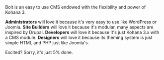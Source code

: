 Bolt is an easy to use CMS endowed with the flexibility and power of Kohana 3. 

**Administrators** will love it because it's very easy to use like WordPress or Joomla. 
**Site Builders** will love it because it's modular, many aspects are inspired by Drupal.
**Developers** will love it because it's just Kohana 3.x with a CMS module. 
**Designers** will love it because its theming system is just simple HTML and PHP just like Joomla's.

Excited? Sorry, it's just 5% done.